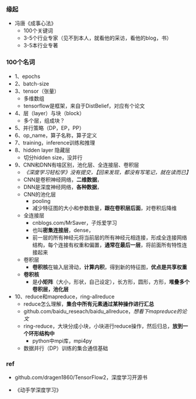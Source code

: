 ### 缘起

+ 冯唐《成事心法》
  + 100个关键词
  + 3-5个行业专家（见不到本人，就看他的采访，看他的blog，书）
  + 3-5本行业专著

### 100个名词

+ 1、epochs
+ 2、batch-size
+ 3、tensor（张量）
  + 多维数组
  + tensorflow是框架，来自于DistBelief，对应有个论文
+ 4、层（layer）与块（block）
  + 多个层，组成块？
+ 5、并行策略（DP，EP，PP）
+ 6、op_name，算子名称，算子定义
+ 7、training，inference训练和推理
+ 8、hidden layer 隐藏层
  + 切分hidden size，没并行
+ 9、CNN和DNN有啥区别，池化层、全连接层、卷积层
  + *《深度学习轻松学》*没有提交*，【回来发现，都没有写笔记，就在读而已】*
  + CNN是卷积神经网络，**二维数据**，
  + DNN是深度神经网络，**各种数据**，
  + CNN的池化层
    + pooling
    + 减少特征图的大小和参数数量，**跟在卷积层后面**，对卷积后降维
  + 全连接层
    + cnblogs.com/MrSaver，子烁爱学习
    + 也叫**密集连接层**，dense，
    + 前一层的所有神经元将当前层的所有神经元相连接，形成全连接网络结构，每个连接有权重和偏置，**通常在最后一层**，将前面所有特性连接起来
  + 卷积层
    + **卷积核**在输入层滑动，**计算内积**，得到新的特征图，**优点是共享权重**
  + **卷积核**
    + 是**小矩阵**（大小，形状，自己设定），长方形，圆形，方形，**堆叠多个卷积层，池化层**
+ 10、reduce和mapreduce，ring-allreduce
  + reduce怎么理解，**集合中所有元素通过某种操作进行汇总**
  + github.com/baidu_reseach/baidu_allreduce，*想看下mapreduce的论文*
  + ring-reduce，大块分成小块，小块进行reduce操作，然后归总，**放到一个环形结构中**
    + python中mpi库，mpi4py
  + 数据并行（DP）训练的集合通信基础

### ref

+ github.com/dragen1860/TensorFlow2，深度学习开源书

+ 《动手学深度学习》